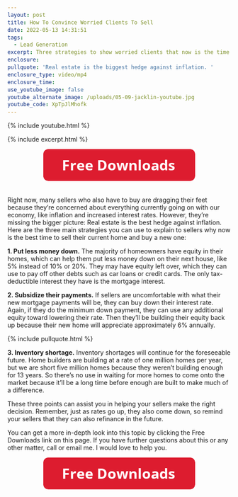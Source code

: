```yaml
---
layout: post
title: How To Convince Worried Clients To Sell
date: 2022-05-13 14:31:51
tags:
  - Lead Generation
excerpt: Three strategies to show worried clients that now is the time to sell.
enclosure:
pullquote: 'Real estate is the biggest hedge against inflation. '
enclosure_type: video/mp4
enclosure_time:
use_youtube_image: false
youtube_alternate_image: /uploads/05-09-jacklin-youtube.jpg
youtube_code: XpTpJlMhofk
---
```

{% include youtube.html %}

{% include excerpt.html %}

<center><a href="https://join.gochicagolandhomes.com/ask/e2b982bb7c471a7d246973b1e55e625c"><img width="343" height="72" src="uploads/FreeDownloadsButton-343.png" /></a></center>

<center>&nbsp;</center>

Right now, many sellers who also have to buy are dragging their feet because they’re concerned about everything currently going on with our economy, like inflation and increased interest rates. However, they’re missing the bigger picture: Real estate is the best hedge against inflation. Here are the three main strategies you can use to explain to sellers why now is the best time to sell their current home and buy a new one:

**1\. Put less money down.** The majority of homeowners have equity in their homes, which can help them put less money down on their next house, like 5% instead of 10% or 20%. They may have equity left over, which they can use to pay off other debts such as car loans or credit cards. The only tax-deductible interest they have is the mortgage interest.

**2\. Subsidize their payments.** If sellers are uncomfortable with what their new mortgage payments will be, they can buy down their interest rate. Again, if they do the minimum down payment, they can use any additional equity toward lowering their rate. Then they’ll be building their equity back up because their new home will appreciate approximately 6% annually.

{% include pullquote.html %}

**3\. Inventory shortage.** Inventory shortages will continue for the foreseeable future. Home builders are building at a rate of one million homes per year, but we are short five million homes because they weren’t building enough for 13 years. So there’s no use in waiting for more homes to come onto the market because it’ll be a long time before enough are built to make much of a difference.

These three points can assist you in helping your sellers make the right decision. Remember, just as rates go up, they also come down, so remind your sellers that they can also refinance in the future.&nbsp;

You can get a more in-depth look into this topic by clicking the Free Downloads link on this page. If you have further questions about this or any other matter, call or email me. I would love to help you.

<center><a href="https://join.gochicagolandhomes.com/ask/e2b982bb7c471a7d246973b1e55e625c"><img width="343" height="72" src="uploads/FreeDownloadsButton-343.png" /></a></center>
